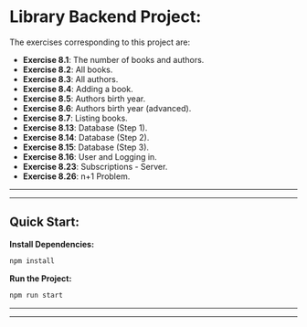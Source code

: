 # Library Backend Project:

The exercises corresponding to this project are:

- **Exercise 8.1**: The number of books and authors.
- **Exercise 8.2**: All books.
- **Exercise 8.3**: All authors.
- **Exercise 8.4**: Adding a book.
- **Exercise 8.5**: Authors birth year.
- **Exercise 8.6**: Authors birth year (advanced).
- **Exercise 8.7**: Listing books.
- **Exercise 8.13**: Database (Step 1).
- **Exercise 8.14**: Database (Step 2).
- **Exercise 8.15**: Database (Step 3).
- **Exercise 8.16**: User and Logging in.
- **Exercise 8.23**: Subscriptions - Server.
- **Exercise 8.26**: n+1 Problem.

---
---

## Quick Start:

**Install Dependencies:**

```bash
npm install
```

**Run the Project:**

```bash
npm run start
```

---
---
